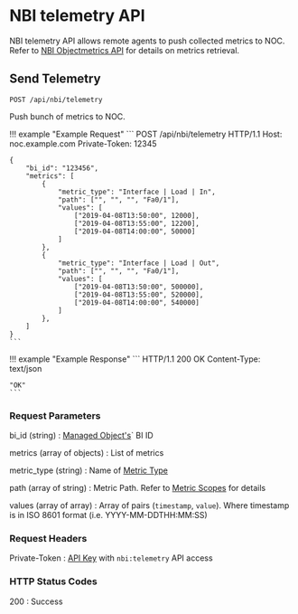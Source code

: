 # NBI telemetry API

NBI telemetry API allows remote agents to push collected metrics
to NOC. Refer to [NBI Objectmetrics API](objectmetrics.md)
for details on metrics retrieval.

## Send Telemetry

```
POST /api/nbi/telemetry
```

Push bunch of metrics to NOC.

<!-- prettier-ignore -->
!!! example "Example Request"
    ```
    POST /api/nbi/telemetry HTTP/1.1
    Host: noc.example.com
    Private-Token: 12345

    {
        "bi_id": "123456",
        "metrics": [
            {
                "metric_type": "Interface | Load | In",
                "path": ["", "", "", "Fa0/1"],
                "values": [
                    ["2019-04-08T13:50:00", 12000],
                    ["2019-04-08T13:55:00", 12200],
                    ["2019-04-08T14:00:00", 50000]
                ]
            },
            {
                "metric_type": "Interface | Load | Out",
                "path": ["", "", "", "Fa0/1"],
                "values": [
                    ["2019-04-08T13:50:00", 500000],
                    ["2019-04-08T13:55:00", 520000],
                    ["2019-04-08T14:00:00", 540000]
                ]
            },
        ]
    }
    ```

<!-- prettier-ignore -->
!!! example "Example Response"
    ```
    HTTP/1.1 200 OK
    Content-Type: text/json

    "OK"
    ```

### Request Parameters
bi_id (string)
: [Managed Object's](../../../reference/concepts/managed-object/index.md)` BI ID

metrics (array of objects)
: List of metrics

metric_type (string)
: Name of [Metric Type](../../../reference/metrics/types/index.md)

path (array of string)
: Metric Path. Refer to [Metric Scopes](../../../reference/metrics/scopes/index.md) for details

values (array of array)
: Array of pairs (`timestamp`, `value`). Where timestamp is in ISO 8601 format (i.e. YYYY-MM-DDTHH:MM:SS)

### Request Headers

Private-Token
: [API Key](../../../reference/concepts/apikey/index.md) with `nbi:telemetry` API access

### HTTP Status Codes

200
: Success


